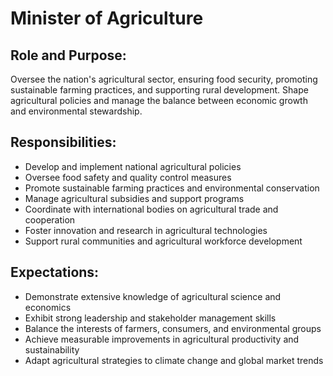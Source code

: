 # Minister of Agriculture

## Role and Purpose:
Oversee the nation's agricultural sector, ensuring food security, promoting sustainable farming practices, and supporting rural development. Shape agricultural policies and manage the balance between economic growth and environmental stewardship.

## Responsibilities:
- Develop and implement national agricultural policies
- Oversee food safety and quality control measures
- Promote sustainable farming practices and environmental conservation
- Manage agricultural subsidies and support programs
- Coordinate with international bodies on agricultural trade and cooperation
- Foster innovation and research in agricultural technologies
- Support rural communities and agricultural workforce development

## Expectations:
- Demonstrate extensive knowledge of agricultural science and economics
- Exhibit strong leadership and stakeholder management skills
- Balance the interests of farmers, consumers, and environmental groups
- Achieve measurable improvements in agricultural productivity and sustainability
- Adapt agricultural strategies to climate change and global market trends

